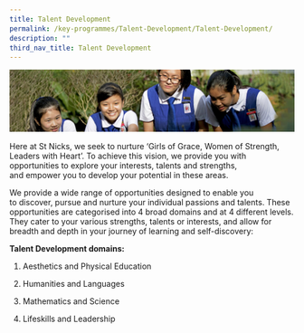 ```yaml
---
title: Talent Development
permalink: /key-programmes/Talent-Development/Talent-Development/
description: ""
third_nav_title: Talent Development
---
```

![](/images/Learning-@-St-Nicks_v2.jpg)


Here at St Nicks, we seek to nurture ‘Girls of Grace, Women of Strength, Leaders with Heart’. To achieve this vision, we provide you with opportunities to explore your interests, talents and strengths, and empower you to develop your potential in these areas.   
  
  
We provide a wide range of opportunities designed to enable you to discover, pursue and nurture your individual passions and talents. These opportunities are categorised into 4 broad domains and at 4 different levels. They cater to your various strengths, talents or interests, and allow for breadth and depth in your journey of learning and self-discovery:  
  
<b>Talent Development domains:</b>

1.  Aesthetics and Physical Education
2.  Humanities and Languages  
    
3.  Mathematics and Science  
    
4.  Lifeskills and Leadership